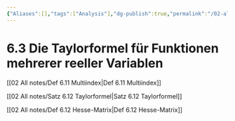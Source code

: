 ```yaml
---
{"Aliases":[],"tags":["Analysis"],"dg-publish":true,"permalink":"/02-all-notes/6-3-die-taylorformel-fuer-funktionen-mehrerer-reeller-variablen/","dgHomeLink":true,"dgPassFrontmatter":true}
---
```


# 6.3 Die Taylorformel für Funktionen mehrerer reeller Variablen
[[02 All notes/Def 6.11 Multiindex|Def 6.11 Multiindex]]

[[02 All notes/Satz 6.12 Taylorformel|Satz 6.12 Taylorformel]]

[[02 All notes/Def 6.12 Hesse-Matrix|Def 6.12 Hesse-Matrix]]	